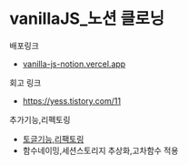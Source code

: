 # vanillaJS\_노션 클로닝

배포링크

- [vanilla-js-notion.vercel.app](https://vanilla-js-notion.vercel.app/)

회고 링크

- https://yess.tistory.com/11

추가기능,리펙토링
- [토글기능,리팩토링](https://yess.tistory.com/12)
- 함수네이밍,세션스토리지 추상화,고차함수 적용
